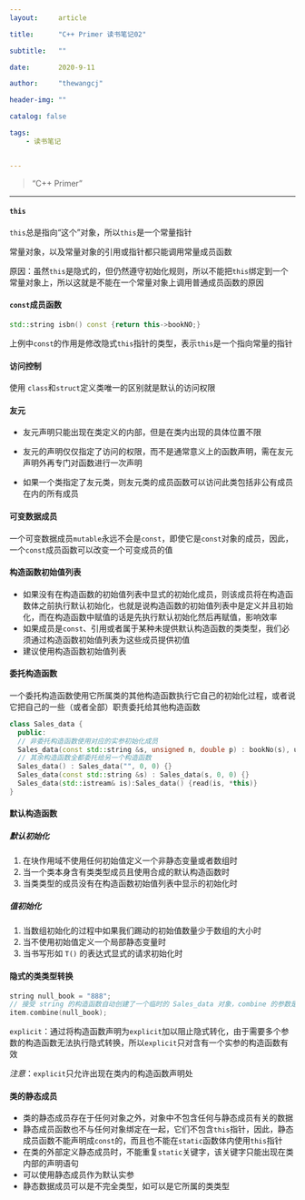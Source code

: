 ```yaml
---
layout:     article

title:      "C++ Primer 读书笔记02"

subtitle:   ""

date:       2020-9-11

author:     "thewangcj"

header-img: ""

catalog: false

tags:
    - 读书笔记


---
```


> “C++ Primer”

------

<!--more-->

#### ```this```

```this```总是指向“这个”对象，所以```this```是一个常量指针

常量对象，以及常量对象的引用或指针都只能调用常量成员函数

原因：虽然```this```是隐式的，但仍然遵守初始化规则，所以不能把```this```绑定到一个常量对象上，所以这就是不能在一个常量对象上调用普通成员函数的原因

#### ```const```成员函数

```c++
std::string isbn() const {return this->bookNO;}
```

上例中```const```的作用是修改隐式```this```指针的类型，表示```this```是一个指向常量的指针

#### 访问控制

使用 ```class```和```struct```定义类唯一的区别就是默认的访问权限

#### 友元

* 友元声明只能出现在类定义的内部，但是在类内出现的具体位置不限

* 友元的声明仅仅指定了访问的权限，而不是通常意义上的函数声明，需在友元声明外再专门对函数进行一次声明

* 如果一个类指定了友元类，则友元类的成员函数可以访问此类包括非公有成员在内的所有成员

#### 可变数据成员

一个可变数据成员```mutable```永远不会是```const```，即使它是```const```对象的成员，因此，一个```const```成员函数可以改变一个可变成员的值

#### 构造函数初始值列表

* 如果没有在构造函数的初始值列表中显式的初始化成员，则该成员将在构造函数体之前执行默认初始化，也就是说构造函数的初始值列表中是定义并且初始化，而在构造函数中赋值的话是先执行默认初始化然后再赋值，影响效率
* 如果成员是```const```、引用或者属于某种未提供默认构造函数的类类型，我们必须通过构造函数初始值列表为这些成员提供初值
* 建议使用构造函数初始值列表

#### 委托构造函数

一个委托构造函数使用它所属类的其他构造函数执行它自己的初始化过程，或者说它把自己的一些（或者全部）职责委托给其他构造函数

```c++
class Sales_data {
  public:
  // 非委托构造函数使用对应的实参初始化成员
  Sales_data(const std::string &s, unsigned n, double p) : bookNo(s), units_sold(n), revenue(p * n) {}
  // 其余构造函数全都委托给另一个构造函数
  Sales_data() : Sales_data("", 0, 0) {}
  Sales_data(const std::string &s) : Sales_data(s, 0, 0) {}
  Sales_data(std::istream& is):Sales_data() {read(is, *this)}
}
```

#### 默认构造函数

##### 默认初始化

1. 在块作用域不使用任何初始值定义一个非静态变量或者数组时
2. 当一个类本身含有类类型成员且使用合成的默认构造函数时
3. 当类类型的成员没有在构造函数初始值列表中显示的初始化时

##### 值初始化

1. 当数组初始化的过程中如果我们踢动的初始值数量少于数组的大小时
2. 当不使用初始值定义一个局部静态变量时
3. 当书写形如 ```T()``` 的表达式显式的请求初始化时

#### 隐式的类类型转换

```c++
string null_book = "888";
// 接受 string 的构造函数自动创建了一个临时的 Sales_data 对象，combine 的参数是一个常量引用所以可以传递一个临时变量
item.combine(null_book);
```

```explicit```：通过将构造函数声明为```explicit```加以阻止隐式转化，由于需要多个参数的构造函数无法执行隐式转换，所以```explicit```只对含有一个实参的构造函数有效

*注意*：```explicit```只允许出现在类内的构造函数声明处

#### 类的静态成员

* 类的静态成员存在于任何对象之外，对象中不包含任何与静态成员有关的数据
* 静态成员函数也不与任何对象绑定在一起，它们不包含```this```指针，因此，静态成员函数不能声明成```const```的，而且也不能在```static```函数体内使用```this```指针
* 在类的外部定义静态成员时，不能重复```static```关键字，该关键字只能出现在类内部的声明语句
* 可以使用静态成员作为默认实参
* 静态数据成员可以是不完全类型，如可以是它所属的类类型

